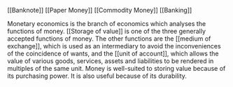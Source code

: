 [[Banknote]]
[[Paper Money]]
[[Commodity Money]]
[[Banking]]


Monetary economics is the branch of economics which analyses the functions of money. [[Storage of value]] is one of the three generally accepted functions of money. The other functions are the [[medium of exchange]], which is used as an intermediary to avoid the inconveniences of the coincidence of wants, and the [[unit of account]], which allows the value of various goods, services, assets and liabilities to be rendered in multiples of the same unit. Money is well-suited to storing value because of its purchasing power. It is also useful because of its durability.